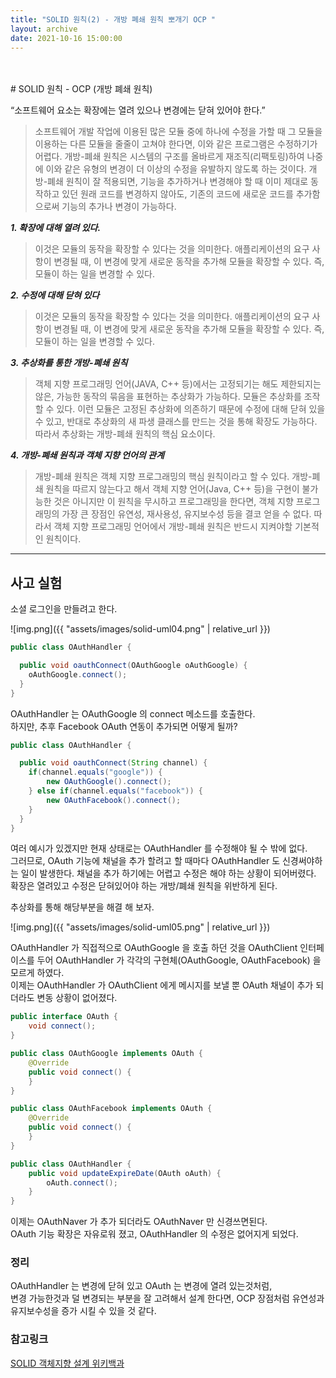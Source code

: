 ```yaml
---
title: "SOLID 원칙(2) - 개방 폐쇄 원칙 뽀개기 OCP "
layout: archive
date: 2021-10-16 15:00:00
---
```

<br>
<br>
# SOLID 원칙 - OCP (개방 폐쇄 원칙)

“소프트웨어 요소는 확장에는 열려 있으나 변경에는 닫혀 있어야 한다.”

>소프트웨어 개발 작업에 이용된 많은 모듈 중에 하나에 수정을 가할 때 그 모듈을 이용하는 다른 모듈을 줄줄이 고쳐야 한다면, 이와 같은 프로그램은 수정하기가 어렵다. 개방-폐쇄 원칙은 시스템의 구조를 올바르게 재조직(리팩토링)하여 나중에 이와 같은 유형의 변경이 더 이상의 수정을 유발하지 않도록 하는 것이다. 개방-폐쇄 원칙이 잘 적용되면, 기능을 추가하거나 변경해야 할 때 이미 제대로 동작하고 있던 원래 코드를 변경하지 않아도, 기존의 코드에 새로운 코드를 추가함으로써 기능의 추가나 변경이 가능하다.  
>  

***1\. 확장에 대해 열려 있다.***
> 이것은 모듈의 동작을 확장할 수 있다는 것을 의미한다. 애플리케이션의 요구 사항이 변경될 때, 이 변경에 맞게 새로운 동작을 추가해 모듈을 확장할 수 있다. 즉, 모듈이 하는 일을 변경할 수 있다.

***2\. 수정에 대해 닫혀 있다***
> 이것은 모듈의 동작을 확장할 수 있다는 것을 의미한다. 애플리케이션의 요구 사항이 변경될 때, 이 변경에 맞게 새로운 동작을 추가해 모듈을 확장할 수 있다. 즉, 모듈이 하는 일을 변경할 수 있다.  


***3\. 추상화를 통한 개방-폐쇄 원칙***
> 객체 지향 프로그래밍 언어(JAVA, C++ 등)에서는 고정되기는 해도 제한되지는 않은, 가능한 동작의 묶음을 표현하는 추상화가 가능하다. 모듈은 추상화를 조작할 수 있다. 이런 모듈은 고정된 추상화에 의존하기 때문에 수정에 대해 닫혀 있을 수 있고, 반대로 추상화의 새 파생 클래스를 만드는 것을 통해 확장도 가능하다. 따라서 추상화는 개방-폐쇄 원칙의 핵심 요소이다.

***4\. 개방-폐쇄 원칙과 객체 지향 언어의 관계***
> 개방-폐쇄 원칙은 객체 지향 프로그래밍의 핵심 원칙이라고 할 수 있다. 개방-폐쇄 원칙을 따르지 않는다고 해서 객체 지향 언어(Java, C++ 등)을 구현이 불가능한 것은 아니지만 이 원칙을 무시하고 프로그래밍을 한다면, 객체 지향 프로그래밍의 가장 큰 장점인 유연성, 재사용성, 유지보수성 등을 결코 얻을 수 없다. 따라서 객체 지향 프로그래밍 언어에서 개방-폐쇄 원칙은 반드시 지켜야할 기본적인 원칙이다.

---

## 사고 실험  

소셜 로그인을 만들려고 한다.  

![img.png]({{ "assets/images/solid-uml04.png" | relative_url }})

```java
public class OAuthHandler {

  public void oauthConnect(OAuthGoogle oAuthGoogle) {
    oAuthGoogle.connect();
  }
}
```

OAuthHandler 는 OAuthGoogle 의 connect 메소드를 호출한다.  
하지만, 추후 Facebook OAuth 연동이 추가되면 어떻게 될까?  

```java
public class OAuthHandler {

  public void oauthConnect(String channel) {
    if(channel.equals("google")) {
        new OAuthGoogle().connect();
    } else if(channel.equals("facebook")) {
        new OAuthFacebook().connect();
    }
  }
}
```



여러 예시가 있겠지만 현재 상태로는 OAuthHandler 를 수정해야 될 수 밖에 없다.  
그러므로, OAuth 기능에 채널을 추가 할려고 할 때마다 OAuthHandler 도 신경써야하는 일이 발생한다. 채널을 추가 하기에는 어렵고 수정은 해야 하는 상황이 되어버렸다.  
확장은 열려있고 수정은 닫혀있어야 하는 개방/폐쇄 원칙을 위반하게 된다.  

추상화를 통해 해당부분을 해결 해 보자.  

![img.png]({{ "assets/images/solid-uml05.png" | relative_url }})

OAuthHandler 가 직접적으로 OAuthGoogle 을 호출 하던 것을 OAuthClient 인터페이스를 두어 OAuthHandler 가 각각의 구현체(OAuthGoogle, OAuthFacebook) 을 모르게 하였다.  
이제는 OAuthHandler 가 OAuthClient 에게 메시지를 보낼 뿐 OAuth 채널이 추가 되더라도 변동 상황이 없어졌다.  

```java
public interface OAuth {
    void connect();
}  

public class OAuthGoogle implements OAuth {
    @Override
    public void connect() {
    }
}

public class OAuthFacebook implements OAuth {
    @Override
    public void connect() {
    }
}

public class OAuthHandler {
    public void updateExpireDate(OAuth oAuth) {
        oAuth.connect();
    }
}
```

이제는 OAuthNaver 가 추가 되더라도 OAuthNaver 만 신경쓰면된다.  
OAuth 기능 확장은 자유로워 졌고, OAuthHandler 의 수정은 없어지게 되었다.  

### 정리  
OAuthHandler 는 변경에 닫혀 있고 OAuth 는 변경에 열려 있는것처럼,  
변경 가능한것과 덜 변경되는 부분을 잘 고려해서 설계 한다면, OCP 장점처럼 유연성과 유지보수성을 증가 시킬 수 있을 것 같다.    

### 참고링크
[SOLID 객체지향 설계 위키백과](https://ko.wikipedia.org/wiki/SOLID_(%EA%B0%9D%EC%B2%B4_%EC%A7%80%ED%96%A5_%EC%84%A4%EA%B3%84))  



